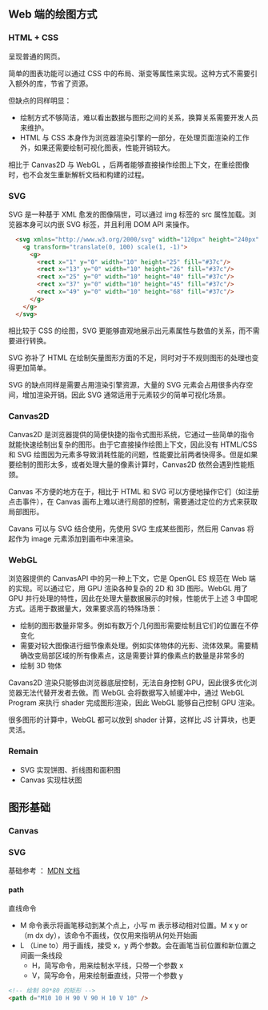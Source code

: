 ## Web 端的绘图方式

### HTML + CSS

呈现普通的网页。

简单的图表功能可以通过 CSS 中的布局、渐变等属性来实现。这种方式不需要引入额外的库，节省了资源。

但缺点的同样明显：

+ 绘制方式不够简洁，难以看出数据与图形之间的关系，换算关系需要开发人员来维护。
+ HTML 与 CSS 本身作为浏览器渲染引擎的一部分，在处理页面渲染的工作外，如果还需要绘制可视化图表，性能开销较大。

相比于 Canvas2D 与 WebGL ，后两者能够直接操作绘图上下文，在重绘图像时，也不会发生重新解析文档和构建的过程。

### SVG

SVG 是一种基于 XML 愈发的图像隔世，可以通过 img 标签的 src 属性加载。浏览器本身可以内嵌 SVG 标签，并且利用 DOM API 来操作。

```html
  <svg xmlns="http://www.w3.org/2000/svg" width="120px" height="240px" viewBox="0 0 60 100">
    <g transform="translate(0, 100) scale(1, -1)">
      <g>
        <rect x="1" y="0" width="10" height="25" fill="#37c"/>
        <rect x="13" y="0" width="10" height="26" fill="#37c"/>
        <rect x="25" y="0" width="10" height="40" fill="#37c"/>
        <rect x="37" y="0" width="10" height="45" fill="#37c"/>
        <rect x="49" y="0" width="10" height="68" fill="#37c"/>
      </g>
    </g>
  </svg>
```

相比较于 CSS 的绘图，SVG 更能够直观地展示出元素属性与数值的关系，而不需要进行转换。

SVG 弥补了 HTML 在绘制矢量图形方面的不足，同时对于不规则图形的处理也变得更加简单。

SVG 的缺点同样是需要占用渲染引擎资源，大量的 SVG 元素会占用很多内存空间，增加渲染开销。因此 SVG 通常适用于元素较少的简单可视化场景。

### Canvas2D

Canvas2D 是浏览器提供的简便快捷的指令式图形系统，它通过一些简单的指令就能快速绘制出复杂的图形。由于它直接操作绘图上下文，因此没有 HTML/CSS 和 SVG 绘图因为元素多导致消耗性能的问题，性能要比前两者快得多。但是如果要绘制的图形太多，或者处理大量的像素计算时，Canvas2D 依然会遇到性能瓶颈。

Canvas 不方便的地方在于，相比于 HTML 和 SVG 可以方便地操作它们（如注册点击事件），在 Canvas 画布上难以进行局部的控制，需要通过定位的方式来获取局部图形。

Cavans 可以与 SVG 结合使用，先使用 SVG 生成某些图形，然后用 Canvas 将起作为 image 元素添加到画布中来渲染。

### WebGL

浏览器提供的 CanvasAPI 中的另一种上下文，它是 OpenGL ES 规范在 Web 端的实现。可以通过它，用 GPU 渲染各种复杂的 2D 和 3D 图形。WebGL 用了 GPU 并行处理的特性，因此在处理大量数据展示的时候，性能优于上述 3 中国呢方式。适用于数据量大，效果要求高的特殊场景：

+ 绘制的图形数量非常多。例如有数万个几何图形需要绘制且它们的位置在不停变化
+ 需要对较大图像进行细节像素处理。例如实体物体的光影、流体效果。需要精确改变局部区域的所有像素点，这是需要计算的像素点的数量是非常多的
+ 绘制 3D 物体

Cavans2D 渲染只能够由浏览器底层控制，无法自身控制 GPU，因此很多优化浏览器无法代替开发者去做。而 WebGL 会将数据写入帧缓冲中，通过 WebGL Program 来执行 shader 完成图形渲染，因此 WebGL 能够自己控制 GPU 渲染。

很多图形的计算中，WebGL 都可以放到 shader 计算，这样比 JS 计算块，也更灵活。

### Remain

+ SVG 实现饼图、折线图和面积图
+ Canvas 实现柱状图

## 图形基础

### Canvas



### SVG

基础参考 ： [MDN 文档](https://developer.mozilla.org/zh-CN/docs/Web/SVG/Tutorial)

#### path

直线命令

+ M 命令表示将画笔移动到某个点上，小写 m 表示移动相对位置。M x y or （m dx dy），该命令不画线，仅仅用来指明从何处开始画
+ L （Line to）用于画线，接受 x，y 两个参数。会在画笔当前位置和新位置之间画一条线段
  + H，简写命令，用来绘制水平线，只带一个参数 x
  + V，简写命令，用来绘制垂直线，只带一个参数 y

```html
<!-- 绘制 80*80 的矩形 -->
<path d="M10 10 H 90 V 90 H 10 V 10" />
```